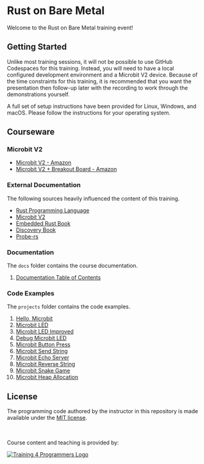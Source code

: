 # Rust on Bare Metal  

Welcome to the Rust on Bare Metal training event!

## Getting Started

Unlike most training sessions, it will not be possible to use GitHub Codespaces for this training. Instead, you will need to have a local configured development environment and a Microbit V2 device. Because of the time constraints for this training, it is recommended that you want the presentation then follow-up later with the recording to work through the demonstrations yourself.

A full set of setup instructions have been provided for Linux, Windows, and macOS. Please follow the instructions for your operating system.

## Courseware

### Microbit V2

- [Microbit V2 - Amazon](https://www.amazon.com/KEYESTUDIO-Micro-Original-Microbit-Starter/dp/B0BP1J72RR)
- [Microbit V2 + Breakout Board - Amazon](https://www.amazon.com/KEYESTUDIO-microbit-Microbit-Breakout-Tutorials/dp/B08H7VSLZH)

### External Documentation

The following sources heavily influenced the content of this training.

- [Rust Programming Language](https://www.rust-lang.org/)
- [Microbit V2](https://microbit.org/)
- [Embedded Rust Book](https://docs.rust-embedded.org/book/)
- [Discovery Book](https://docs.rust-embedded.org/discovery/)
- [Probe-rs](https://probe.rs/)

### Documentation

The `docs` folder contains the course documentation.

1. [Documentation Table of Contents](./docs/README.md)

### Code Examples

The `projects` folder contains the code examples.

1. [Hello, Microbit](./projects/01_hello_microbit/)
1. [Microbit LED](./projects/02_led_microbit/)
1. [Microbit LED Improved](./projects/03_led_microbit_improved/)
1. [Debug Microbit LED](./projects/04_debug_led_microbit/)
1. [Microbit Button Press](./projects/05_button_press_microbit/)
1. [Microbit Send String](./projects/06_microbit_send_string/)
1. [Microbit Echo Server](./projects/07_microbit_echo_server/)
1. [Microbit Reverse String](./projects/08_microbit_reverse_string/)
1. [Microbit Snake Game](./projects/09_snake_microbit/)
1. [Microbit Heap Allocation](./projects/10_alloc_microbit/)

## License

The programming code authored by the instructor in this repository is made available under the [MIT license](LICENSE).

<br><br>
Course content and teaching is provided by:<br>

[![Training 4 Programmers Logo](https://imagedelivery.net/VKawrzTPdVOU6XYN26Rvmg/1d56b364-4858-4cc6-84d5-89e14ce8e100/public "Training 4 Programmers Logo")](https://www.training4programmers.com)